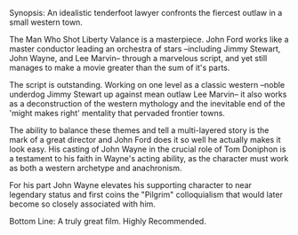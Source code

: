 Synopsis: An idealistic tenderfoot lawyer confronts the fiercest outlaw in a small western town.

The Man Who Shot Liberty Valance is a masterpiece. John Ford works like a master conductor leading an orchestra of stars –including Jimmy Stewart, John Wayne, and Lee Marvin– through a marvelous script, and yet still manages to make a movie greater than the sum of it's parts.

The script is outstanding. Working on one level as a classic western –noble underdog Jimmy Stewart up against mean outlaw Lee Marvin– it also works as a deconstruction of the western mythology and the inevitable end of the 'might makes right' mentality that pervaded frontier towns.

The ability to balance these themes and tell a multi-layered story is the mark of a great director and John Ford does it so well he actually makes it look easy. His casting of John Wayne in the crucial role of Tom Doniphon is a testament to his faith in Wayne's acting ability, as the character must work as both a western archetype and anachronism.

For his part John Wayne elevates his supporting character to near legendary status and first coins the "Pilgrim" colloquialism that would later become so closely associated with him.

Bottom Line: A truly great film. Highly Recommended.